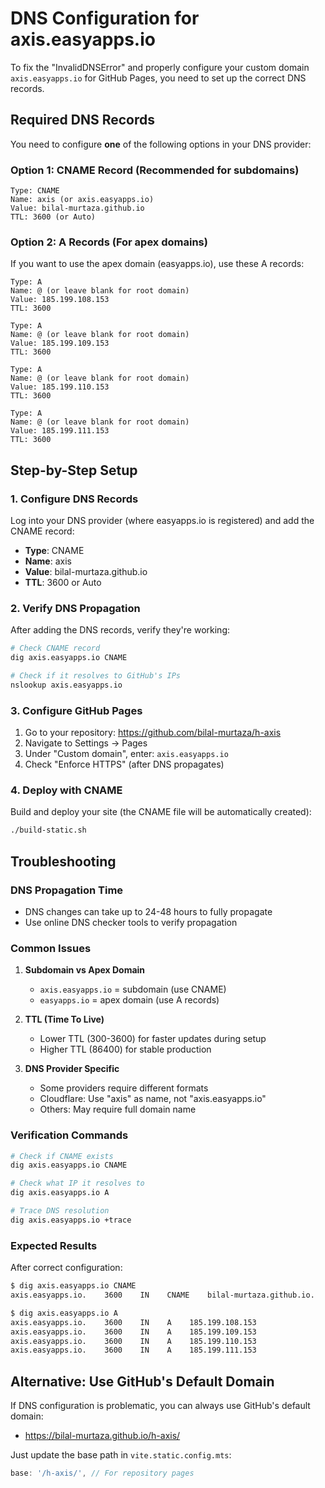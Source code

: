 # DNS Configuration for axis.easyapps.io

To fix the "InvalidDNSError" and properly configure your custom domain `axis.easyapps.io` for GitHub Pages, you need to set up the correct DNS records.

## Required DNS Records

You need to configure **one** of the following options in your DNS provider:

### Option 1: CNAME Record (Recommended for subdomains)
```
Type: CNAME
Name: axis (or axis.easyapps.io)
Value: bilal-murtaza.github.io
TTL: 3600 (or Auto)
```

### Option 2: A Records (For apex domains)
If you want to use the apex domain (easyapps.io), use these A records:
```
Type: A
Name: @ (or leave blank for root domain)
Value: 185.199.108.153
TTL: 3600

Type: A
Name: @ (or leave blank for root domain)
Value: 185.199.109.153
TTL: 3600

Type: A
Name: @ (or leave blank for root domain)
Value: 185.199.110.153
TTL: 3600

Type: A
Name: @ (or leave blank for root domain)
Value: 185.199.111.153
TTL: 3600
```

## Step-by-Step Setup

### 1. Configure DNS Records
Log into your DNS provider (where easyapps.io is registered) and add the CNAME record:
- **Type**: CNAME
- **Name**: axis
- **Value**: bilal-murtaza.github.io
- **TTL**: 3600 or Auto

### 2. Verify DNS Propagation
After adding the DNS records, verify they're working:

```bash
# Check CNAME record
dig axis.easyapps.io CNAME

# Check if it resolves to GitHub's IPs
nslookup axis.easyapps.io
```

### 3. Configure GitHub Pages
1. Go to your repository: https://github.com/bilal-murtaza/h-axis
2. Navigate to Settings → Pages
3. Under "Custom domain", enter: `axis.easyapps.io`
4. Check "Enforce HTTPS" (after DNS propagates)

### 4. Deploy with CNAME
Build and deploy your site (the CNAME file will be automatically created):
```bash
./build-static.sh
```

## Troubleshooting

### DNS Propagation Time
- DNS changes can take up to 24-48 hours to fully propagate
- Use online DNS checker tools to verify propagation

### Common Issues

1. **Subdomain vs Apex Domain**
   - `axis.easyapps.io` = subdomain (use CNAME)
   - `easyapps.io` = apex domain (use A records)

2. **TTL (Time To Live)**
   - Lower TTL (300-3600) for faster updates during setup
   - Higher TTL (86400) for stable production

3. **DNS Provider Specific**
   - Some providers require different formats
   - Cloudflare: Use "axis" as name, not "axis.easyapps.io"
   - Others: May require full domain name

### Verification Commands
```bash
# Check if CNAME exists
dig axis.easyapps.io CNAME

# Check what IP it resolves to
dig axis.easyapps.io A

# Trace DNS resolution
dig axis.easyapps.io +trace
```

### Expected Results
After correct configuration:
```bash
$ dig axis.easyapps.io CNAME
axis.easyapps.io.    3600    IN    CNAME    bilal-murtaza.github.io.

$ dig axis.easyapps.io A
axis.easyapps.io.    3600    IN    A    185.199.108.153
axis.easyapps.io.    3600    IN    A    185.199.109.153
axis.easyapps.io.    3600    IN    A    185.199.110.153
axis.easyapps.io.    3600    IN    A    185.199.111.153
```

## Alternative: Use GitHub's Default Domain
If DNS configuration is problematic, you can always use GitHub's default domain:
- https://bilal-murtaza.github.io/h-axis/

Just update the base path in `vite.static.config.mts`:
```js
base: '/h-axis/', // For repository pages
```
